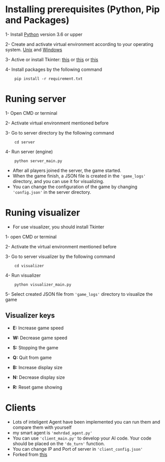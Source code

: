 # Installing prerequisites (Python, Pip and Packages) 
1- Install <a href=https://www.python.org/downloads/>Python</a> version 3.6 or upper 

2- Create and activate virtual environment according to your operating system. <a href=https://help.dreamhost.com/hc/en-us/articles/115000695551-Installing-and-using-virtualenv-with-Python-3>Unix</a> and <a href=https://mothergeo-py.readthedocs.io/en/latest/development/how-to/venv-win.html>Windows</a>

3- Active or install Tkinter:
 <a href=https://docs.python.org/3/library/tkinter.html>this</a> or <a href=https://www.javatpoint.com/how-to-install-tkinter-in-python>this</a> or <a href= https://riptutorial.com/tkinter/example/3206/installation-or-setup>this</a>

4- Install packages by the following command
```
    pip install -r requirement.txt
```

# Runing server

1- Open CMD or terminal

2- Activate virtual environment mentioned before

3- Go to server directory by the following command
```
    cd server
```
4- Run server (engine)
```
    python server_main.py
```

- After all players joined the server, the game started.
- When the game finish, a JSON file is created in the `'game_logs'` directory, and you can use it for visualizing.
- You can change the configuration of the game by changing `'config.json'` in the server directory.


# Runing visualizer 
- For use visualizer, you should install Tkinter 

1- open CMD or terminal

2- Activate the virtual environment mentioned before

3- Go to server visualizer by the following command
```
    cd visualizer
```
4- Run visualizer
```
    python visualizer_main.py
```
5- Select created JSON file from `'game_logs'` directory to visualize the game



## Visualizer keys 
- **E:** Increase game speed 

- **W:** Decrease game speed

- **S:** Stopping the game

- **Q:** Quit from game

- **B:** Increase display size

- **N:** Decrease display size

- **R:** Reset game showing

# Clients

- Lots of inteligent Agent have been implemented you can run them and compare them with yourself
- my smart agent is `'mehrdad_agent.py'`
- You can use `'client_main.py'` to develop your AI code. Your code should be placed on the `'do_turn'` function.
- You can change IP and Port of server in `'client_config.json'` 
- Forked from <a href=https://github.com/amirsed76/AI_Game_2021>this</a>


